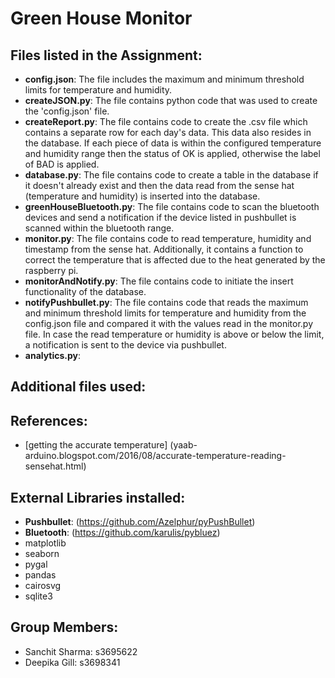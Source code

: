 # Green House Monitor

## Files listed in the Assignment:
- **config.json**: The file includes the maximum and minimum threshold limits for temperature and humidity.
- **createJSON.py**: The file contains python code that was used to create the 'config.json' file.
- **createReport.py**: The file contains code to create the .csv file which contains a separate row for each day's data. This data also resides in the database. If each piece of data is within the configured temperature and humidity range then the status of OK is applied, otherwise the label of BAD is applied.
- **database.py**: The file contains code to create a table in the database if it doesn't already exist and then the data read from the sense hat (temperature and humidity) is inserted into the database.
- **greenHouseBluetooth.py**: The file contains code to scan the bluetooth devices and send a notification if the device listed in pushbullet is scanned within the bluetooth range.
- **monitor.py**: The file contains code to read temperature, humidity and timestamp from the sense hat. Additionally, it contains a function to correct the temperature that is affected due to the heat generated by the raspberry pi.
- **monitorAndNotify.py**: The file contains code to initiate the insert functionality of the database.
- **notifyPushbullet.py**: The file contains code that reads the maximum and minimum threshold limits for temperature and humidity from the config.json file and compared it with the values read in the monitor.py file. In case the read temperature or humidity is above or below the limit, a notification is sent to the device via pushbullet.
- **analytics.py**:

## Additional files used:


## References:
- [getting the accurate temperature] (yaab-arduino.blogspot.com/2016/08/accurate-temperature-reading-sensehat.html) 

## External Libraries installed:
- **Pushbullet**: (https://github.com/Azelphur/pyPushBullet)
- **Bluetooth**: (https://github.com/karulis/pybluez) 
- matplotlib
- seaborn
- pygal
- pandas
- cairosvg
- sqlite3


## Group Members:
- Sanchit Sharma: s3695622
- Deepika Gill: s3698341
